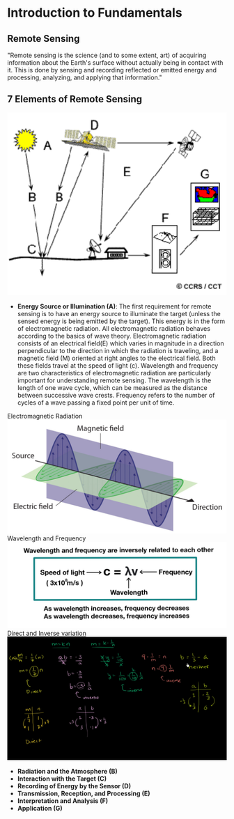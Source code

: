# Introduction to Fundamentals

## Remote Sensing  

"Remote sensing is the science (and to some extent, art) of acquiring information about the Earth's surface without actually being in contact with it. This is done by sensing and recording reflected or emitted energy and processing, analyzing, and applying that information." 

## 7 Elements of Remote Sensing

![Elements of Remote Sensing](..\images\elements-of-rs.png)

* **Energy Source or Illumination (A)**: The first requirement for remote sensing is to have an energy source to illuminate the target (unless the sensed energy is being emitted by the target). This energy is in the form of electromagnetic radiation. All electromagnetic radiation behaves according to the basics of wave theory. Electromagnetic radiation consists of an electrical field(E) which varies in magnitude in a direction perpendicular to the direction in which the radiation is traveling, and a magnetic field (M) oriented at right angles to the electrical field. Both these fields travel at the speed of light (c). Wavelength and frequency are two characteristics of electromagnetic radiation are particularly important for understanding remote sensing. The wavelength is the length of one wave cycle, which can be measured as the distance between successive wave crests. Frequency refers to the number of cycles of a wave passing a fixed point per unit of time.

Electromagnetic Radiation
![Electromagnetic Radiation](..\images\electromagnetic-radiation.jpg)
Wavelength and Frequency  
![Wavelength and Frequency](..\images\wavelength_and_frequency_relationship.jpeg)  
[Direct and Inverse variation](https://www.khanacademy.org/math/algebra-home/alg-rational-expr-eq-func/alg-direct-and-inverse-variation/v/recognizing-direct-and-inverse-variation)
![Direct and Inverse variation](..\images\direct-and-inverse.png)
   
* **Radiation and the Atmosphere (B)**
* **Interaction with the Target (C)**
* **Recording of Energy by the Sensor (D)**
* **Transmission, Reception, and Processing (E)**
* **Interpretation and Analysis (F)**
* **Application (G)**  

